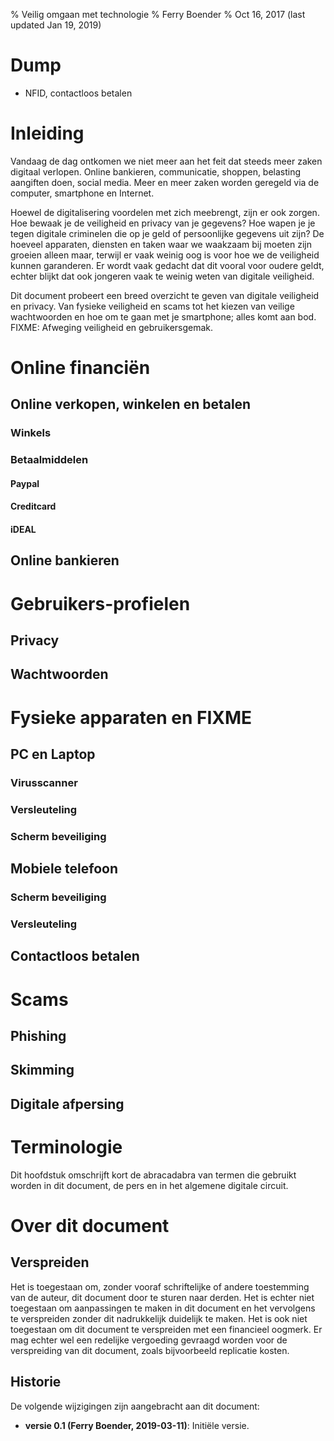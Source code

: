 % Veilig omgaan met technologie
% Ferry Boender
% Oct 16, 2017 (last updated Jan 19, 2019)


# Dump

* NFID, contactloos betalen

# Inleiding

Vandaag de dag ontkomen we niet meer aan het feit dat steeds meer zaken
digitaal verlopen. Online bankieren, communicatie, shoppen, belasting
aangiften doen, social media. Meer en meer zaken worden geregeld via de
computer, smartphone en Internet.

Hoewel de digitalisering voordelen met zich meebrengt, zijn er ook zorgen. Hoe
bewaak je de veiligheid en privacy van je gegevens? Hoe wapen je je tegen
digitale criminelen die op je geld of persoonlijke gegevens uit zijn? De
hoeveel apparaten, diensten en taken waar we waakzaam bij moeten zijn groeien
alleen maar, terwijl er vaak weinig oog is voor hoe we de veiligheid kunnen
garanderen. Er wordt vaak gedacht dat dit vooral voor oudere geldt, echter
blijkt dat ook jongeren vaak te weinig weten van digitale veiligheid.

Dit document probeert een breed overzicht te geven van digitale veiligheid en
privacy. Van fysieke veiligheid en scams tot het kiezen van veilige
wachtwoorden en hoe om te gaan met je smartphone; alles komt aan bod.
FIXME: Afweging veiligheid en gebruikersgemak.

# Online financiën

## Online verkopen, winkelen en betalen

### Winkels

### Betaalmiddelen

#### Paypal

#### Creditcard

#### iDEAL

## Online bankieren

# Gebruikers-profielen

## Privacy

## Wachtwoorden

# Fysieke apparaten en FIXME

## PC en Laptop

### Virusscanner

### Versleuteling

### Scherm beveiliging

## Mobiele telefoon

### Scherm beveiliging

### Versleuteling

## Contactloos betalen

# Scams

## Phishing

## Skimming

## Digitale afpersing


# Terminologie

Dit hoofdstuk omschrijft kort de abracadabra van termen die gebruikt worden in
dit document, de pers en in het algemene digitale circuit.

# Over dit document

## Verspreiden

Het is toegestaan om, zonder vooraf schriftelijke of andere toestemming van de
auteur, dit document door te sturen naar derden. Het is echter niet toegestaan
om aanpassingen te maken in dit document en het vervolgens te verspreiden
zonder dit nadrukkelijk duidelijk te maken. Het is ook niet toegestaan om dit
document te verspreiden met een financieel oogmerk. Er mag echter wel een
redelijke vergoeding gevraagd worden voor de verspreiding van dit document,
zoals bijvoorbeeld replicatie kosten.

## Historie

De volgende wijzigingen zijn aangebracht aan dit document:

* **versie 0.1 (Ferry Boender, 2019-03-11)**: Initiële versie.
